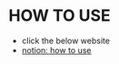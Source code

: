 # HOW TO USE

- click the below website
- [notion: how to use](https://branch-ski-c2e.notion.site/ChatbotData-a33810d33c9d41b8be75b8d158251293)
